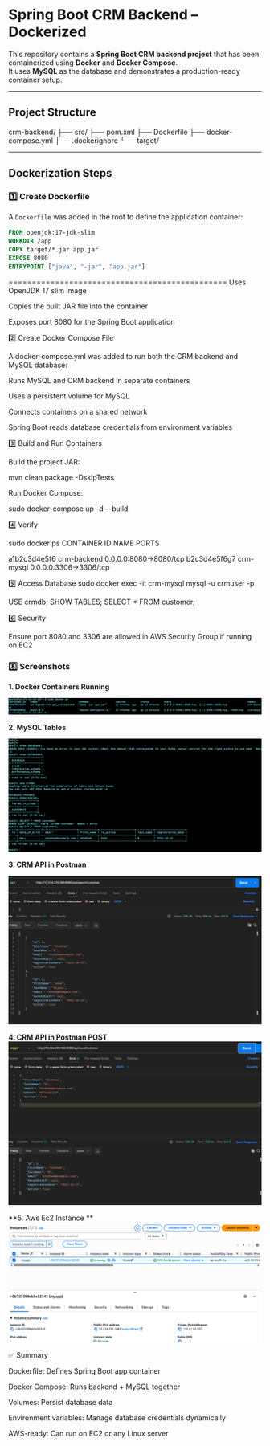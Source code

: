 # Spring Boot CRM Backend – Dockerized

This repository contains a **Spring Boot CRM backend project** that has been containerized using **Docker** and **Docker Compose**.  
It uses **MySQL** as the database and demonstrates a production-ready container setup.

---

## **Project Structure**

crm-backend/
├── src/
├── pom.xml
├── Dockerfile
├── docker-compose.yml
├── .dockerignore
└── target/

---

## **Dockerization Steps**

### 1️⃣ Create Dockerfile

A `Dockerfile` was added in the root to define the application container:

```dockerfile
FROM openjdk:17-jdk-slim
WORKDIR /app
COPY target/*.jar app.jar
EXPOSE 8080
ENTRYPOINT ["java", "-jar", "app.jar"]
```

===============================================
Uses OpenJDK 17 slim image

Copies the built JAR file into the container

Exposes port 8080 for the Spring Boot application

2️⃣ Create Docker Compose File

A docker-compose.yml was added to run both the CRM backend and MySQL database:

Runs MySQL and CRM backend in separate containers

Uses a persistent volume for MySQL

Connects containers on a shared network

Spring Boot reads database credentials from environment variables

3️⃣ Build and Run Containers

Build the project JAR:

mvn clean package -DskipTests

Run Docker Compose:

sudo docker-compose up -d --build

4️⃣ Verify

sudo docker ps
CONTAINER ID   NAME          PORTS

a1b2c3d4e5f6   crm-backend   0.0.0.0:8080->8080/tcp
b2c3d4e5f6g7   crm-mysql     0.0.0.0:3306->3306/tcp


5️⃣ Access Database
sudo docker exec -it crm-mysql mysql -u crmuser -p

USE crmdb;
SHOW TABLES;
SELECT * FROM customer;

6️⃣ Security

Ensure port 8080 and 3306 are allowed in AWS Security Group if running on EC2

### **8️⃣ Screenshots**

**1. Docker Containers Running**

![Docker Containers](images/dockercontainers.png)

**2. MySQL Tables**

![MySQL Tables](images/mysqltables.png)

**3. CRM API in Postman**

![CRM API](images/getalllistapi.png)

**4. CRM API in Postman POST**
![CRM API](images/postmanpost.png)

**5. Aws Ec2 Instance **
![Aws Ec2 Instance](images/awsec2.png)


✅ Summary

Dockerfile: Defines Spring Boot app container

Docker Compose: Runs backend + MySQL together

Volumes: Persist database data

Environment variables: Manage database credentials dynamically

AWS-ready: Can run on EC2 or any Linux server
